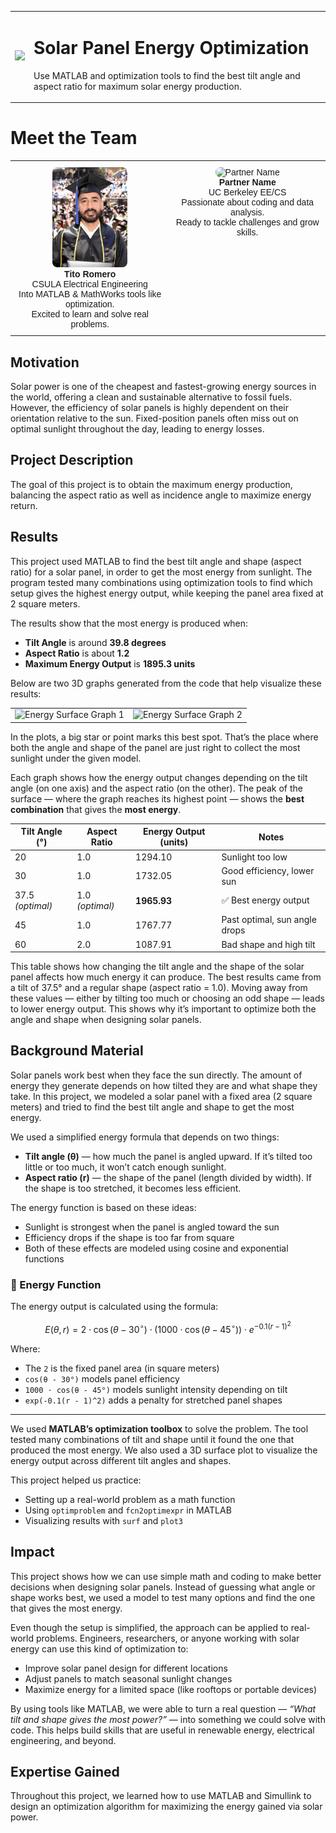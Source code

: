 <table>
  <tr>
    <td>
      <img src="https://www.azom.com/image-handler/ts/20220609094754/ri/1000/src/images/Article_Images/ImageForArticle_21760_16547824735116187.jpg" width="500" />
    </td>
    <td>
      <h1>Solar Panel Energy Optimization</h1>
      <p>Use MATLAB and optimization tools to find the best tilt angle and aspect ratio for maximum solar energy production.</p>
    </td>
  </tr>
</table>
<h1>Meet the Team</h1>

<table>
  <tr>
    <td align="center" valign="top" width="400" style="font-family: Arial, sans-serif; font-size: 14px; padding: 10px;">
      <img src="images/tito.jpg"  alt="Tito Romero" width="120" height="160" style="border-radius: 8px;" /><br />
      <strong>Tito Romero</strong><br />
      CSULA Electrical Engineering<br />
      Into MATLAB &amp; MathWorks tools like optimization.<br />
      Excited to learn and solve real problems.
    </td>
    <td align="center" valign="top" width="400" style="font-family: Arial, sans-serif; font-size: 14px; padding: 10px;">
      <img src="https://your-image-url.com/partner.jpg" alt="Partner Name" width="120" height="120" style="border-radius: 8px;" /><br />
      <strong>Partner Name</strong><br />
      UC Berkeley EE/CS<br />
      Passionate about coding and data analysis.<br />
      Ready to tackle challenges and grow skills.
    </td>
  </tr>
</table>

## Motivation
Solar power is one of the cheapest and fastest-growing energy sources in the world, offering a clean and sustainable alternative to fossil fuels. However, the efficiency of solar panels is highly dependent on their orientation relative to the sun. Fixed-position panels often miss out on optimal sunlight throughout the day, leading to energy losses. 

## Project Description
The goal of this project is to obtain the maximum energy production, balancing the aspect ratio as well as incidence angle to maximize energy return.



## Results

This project used MATLAB to find the best tilt angle and shape (aspect ratio) for a solar panel, in order to get the most energy from sunlight. The program tested many combinations using optimization tools to find which setup gives the highest energy output, while keeping the panel area fixed at 2 square meters.

The results show that the most energy is produced when:

- **Tilt Angle** is around **39.8 degrees**
- **Aspect Ratio** is about **1.2**
- **Maximum Energy Output** is **1895.3 units**

Below are two 3D graphs generated from the code that help visualize these results:

<table>
  <tr>
    <td>
      <img src="images/Screenshot 2025-07-24 at 6.29.14 PM.png" alt="Energy Surface Graph 1" width="500"/>
    </td>
    <td>
      <img src="images/Screenshot 2025-07-24 at 6.29.44 PM.png" alt="Energy Surface Graph 2" width="500"/>
    </td>
  </tr>
</table>
In the plots, a big star or point marks this best spot. That’s the place where both the angle and shape of the panel are just right to collect the most sunlight under the given model.


Each graph shows how the energy output changes depending on the tilt angle (on one axis) and the aspect ratio (on the other). The peak of the surface — where the graph reaches its highest point — shows the **best combination** that gives the **most energy**.

| Tilt Angle (°) | Aspect Ratio | Energy Output (units) | Notes                          |
|----------------|--------------|------------------------|---------------------------------|
| 20             | 1.0          | 1294.10                | Sunlight too low               |
| 30             | 1.0          | 1732.05                | Good efficiency, lower sun     |
| 37.5 *(optimal)* | 1.0 *(optimal)* | **1965.93**        | ✅ Best energy output           |
| 45             | 1.0          | 1767.77                | Past optimal, sun angle drops  |
| 60             | 2.0          | 1087.91                | Bad shape and high tilt        |

This table shows how changing the tilt angle and the shape of the solar panel affects how much energy it can produce. The best results came from a tilt of 37.5° and a regular shape (aspect ratio = 1.0). Moving away from these values — either by tilting too much or choosing an odd shape — leads to lower energy output. This shows why it’s important to optimize both the angle and shape when designing solar panels.

## Background Material

Solar panels work best when they face the sun directly. The amount of energy they generate depends on how tilted they are and what shape they take. In this project, we modeled a solar panel with a fixed area (2 square meters) and tried to find the best tilt angle and shape to get the most energy.

We used a simplified energy formula that depends on two things:

- **Tilt angle (θ)** — how much the panel is angled upward. If it’s tilted too little or too much, it won’t catch enough sunlight.
- **Aspect ratio (r)** — the shape of the panel (length divided by width). If the shape is too stretched, it becomes less efficient.

The energy function is based on these ideas:
- Sunlight is strongest when the panel is angled toward the sun
- Efficiency drops if the shape is too far from square
- Both of these effects are modeled using cosine and exponential functions

### 📐 Energy Function

The energy output is calculated using the formula:

$$
E(θ, r) = 2 \cdot \cos(θ - 30^\circ) \cdot \left(1000 \cdot \cos(θ - 45^\circ)\right) \cdot e^{-0.1(r - 1)^2}
$$

Where:
- The `2` is the fixed panel area (in square meters)
- `cos(θ - 30°)` models panel efficiency
- `1000 ⋅ cos(θ - 45°)` models sunlight intensity depending on tilt
- `exp(-0.1(r - 1)^2)` adds a penalty for stretched panel shapes

---

We used **MATLAB’s optimization toolbox** to solve the problem. The tool tested many combinations of tilt and shape until it found the one that produced the most energy. We also used a 3D surface plot to visualize the energy output across different tilt angles and shapes.

This project helped us practice:
- Setting up a real-world problem as a math function
- Using `optimproblem` and `fcn2optimexpr` in MATLAB
- Visualizing results with `surf` and `plot3`

## Impact


This project shows how we can use simple math and coding to make better decisions when designing solar panels. Instead of guessing what angle or shape works best, we used a model to test many options and find the one that gives the most energy.

Even though the setup is simplified, the approach can be applied to real-world problems. Engineers, researchers, or anyone working with solar energy can use this kind of optimization to:

- Improve solar panel design for different locations
- Adjust panels to match seasonal sunlight changes
- Maximize energy for a limited space (like rooftops or portable devices)

By using tools like MATLAB, we were able to turn a real question — *“What tilt and shape gives the most power?”* — into something we could solve with code. This helps build skills that are useful in renewable energy, electrical engineering, and beyond.


## Expertise Gained 
Throughout this project, we learned how to use MATLAB and Simullink to design an optimization algorithm for maximizing the energy gained via solar power.
